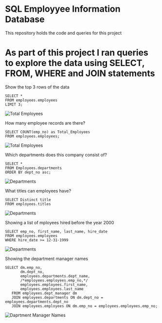 # SQL Employyee Information Database 
This repository holds the code and queries for this project

# As part of this project I ran queries to explore the data using SELECT, FROM, WHERE and JOIN statements

Show the top 3 rows of the data

	SELECT *
	FROM employees.employees
	LIMIT 3;

![Total Employees](https://github.com/kbvss/SQL-Employyee-Information/blob/main/Top%203%20rows.PNG?raw=true)

How many employee records are there?

	SELECT COUNT(emp_no) as Total_Employees
	FROM employees.employees;

![Total Employees](https://github.com/kbvss/SQL-Employyee-Information/blob/main/Total%20Employees.PNG?raw=true)

Which departments does this company consist of?

	SELECT *
	FROM Employees.departments
	ORDER BY dept_no asc;

![Departments](https://github.com/kbvss/SQL-Employyee-Information/blob/main/Departments.PNG?raw=true)
	
What titles can employees have?

	SELECT Distinct title
	FROM employees.titles

![Departments](https://github.com/kbvss/SQL-Employyee-Information/blob/main/Job%20Titles.PNG?raw=true)

Showing a list of mployees hired before the year 2000

	SELECT emp_no, first_name, last_name, hire_date
	FROM employees.employees
	WHERE hire_date >= 12-31-1999


![Departments](https://github.com/kbvss/SQL-Employyee-Information/blob/main/Hired%20before%202000.PNG?raw=true)


Showing the department manager names

	SELECT dm.emp_no, 
		   dm.dept_no, 
	       employees.departments.dept_name, 
	       /*employees.employees.emp_no,*/
		   employees.employees.first_name,
	       employees.employees.last_name
	   FROM employees.dept_manager dm
	   JOIN employees.departments ON dm.dept_no = employees.departments.dept_no
	   JOIN employees.employees ON dm.emp_no = employees.employees.emp_no;

![Daprtment Manager Names](https://github.com/kbvss/SQL-Employyee-Information/blob/main/Join%201%20for%20manager.PNG?raw=true)


















